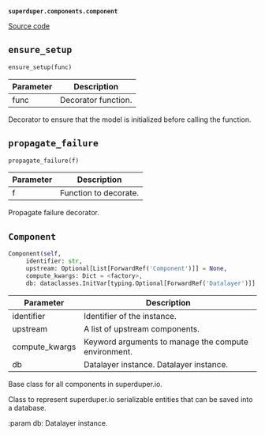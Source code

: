**`superduper.components.component`** 

[Source code](https://github.com/superduper-io/superduper/blob/main/superduper/components/component.py)

## `ensure_setup` 

```python
ensure_setup(func)
```
| Parameter | Description |
|-----------|-------------|
| func | Decorator function. |

Decorator to ensure that the model is initialized before calling the function.

## `propagate_failure` 

```python
propagate_failure(f)
```
| Parameter | Description |
|-----------|-------------|
| f | Function to decorate. |

Propagate failure decorator.

## `Component` 

```python
Component(self,
     identifier: str,
     upstream: Optional[List[ForwardRef('Component')]] = None,
     compute_kwargs: Dict = <factory>,
     db: dataclasses.InitVar[typing.Optional[ForwardRef('Datalayer')]] = None) -> None
```
| Parameter | Description |
|-----------|-------------|
| identifier | Identifier of the instance. |
| upstream | A list of upstream components. |
| compute_kwargs | Keyword arguments to manage the compute environment. |
| db | Datalayer instance. Datalayer instance. |

Base class for all components in superduper.io.

Class to represent superduper.io serializable entities
that can be saved into a database.

:param db: Datalayer instance.

